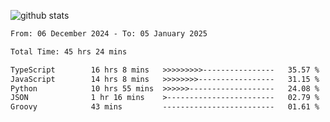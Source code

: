 
![github stats](https://github-readme-stats.vercel.app/api?username=realmahd1&show_icons=true&theme=codeSTACKr&hide_rank=true&count_private=true)

<!--START_SECTION:waka-->

```txt
From: 06 December 2024 - To: 05 January 2025

Total Time: 45 hrs 24 mins

TypeScript        16 hrs 8 mins   >>>>>>>>>----------------   35.57 %
JavaScript        14 hrs 8 mins   >>>>>>>>-----------------   31.15 %
Python            10 hrs 55 mins  >>>>>>-------------------   24.08 %
JSON              1 hr 16 mins    >------------------------   02.79 %
Groovy            43 mins         -------------------------   01.61 %
```

<!--END_SECTION:waka-->
